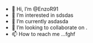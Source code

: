 - 👋 Hi, I’m @EnzoR91
- 👀 I’m interested in sdsdas
- 🌱 I’m currently asdasda
- 💞️ I’m looking to collaborate on .
- 📫 How to reach me ...fghf

<!---
EnzoR91/EnzoR91 is a ✨ special ✨ repository because its `README.md` (this file) appears on your GitHub profile.
You can click the Preview link to take a look at your changes.
--->
